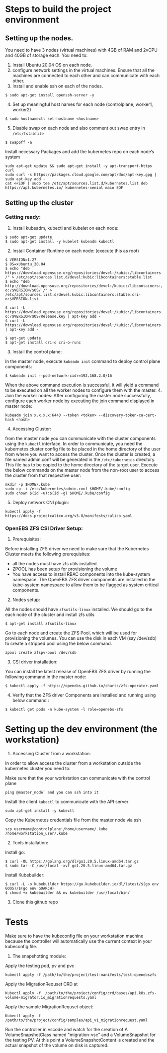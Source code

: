 # Steps to build the project environment

## Setting up the nodes.
You need to have 3 nodes (virtual machines) with 4GB of RAM and 2vCPU and 40GB of storage each.
You need to:
1. Install Ubuntu 20.04 OS on each node.
2. configure network settings in the virtual machines. Ensure that all the machines are connected to each other and can communicate with each other.
3. Install and enable ssh on each of the nodes.
```
$ sudo apt-get install openssh-server -y
```
4. Set up meaningful host names for each node (controlplane, worker1, worker2)
```
$ sudo hostnamectl set-hostname <hostname>
```
5. Disable swap on each node and also comment out swap entry in `/etc/fstabfile`
```
$ swapoff -a
```
Install necessary Packages and add the kubernetes repo on each node’s system
```
sudo apt-get update && sudo apt-get install -y apt-transport-https curl
sudo curl -s https://packages.cloud.google.com/apt/doc/apt-key.gpg | sudo apt-key add -
cat <<EOF | sudo tee /etc/apt/sources.list.d/kubernetes.list deb https://apt.kubernetes.io/ kubernetes-xenial main EOF
```

## Setting up the cluster

### Getting ready:

1. Install kubeadm, kubectl and kubelet on each node:
``` 
$ sudo apt-get update
$ sudo apt-get install -y kubelet kubeadm kubectl
```
2. Install Container Runtime on each node: (execute this as root)
```
$ VERSION=1.27
$ OS=xUbuntu_20.04
$ echo "deb https://download.opensuse.org/repositories/devel:/kubic:/libcontainers:/stable/$OS/ /" > /etc/apt/sources.list.d/devel:kubic:libcontainers:stable.list
$ echo "deb http://download.opensuse.org/repositories/devel:/kubic:/libcontainers:/stable:/cri-o:/$VERSION/$OS/ /" > /etc/apt/sources.list.d/devel:kubic:libcontainers:stable:cri-o:$VERSION.list

$ curl -L https://download.opensuse.org/repositories/devel:/kubic:/libcontainers:/stable:/cri-o:/$VERSION/$OS/Release.key | apt-key add -
$ curl -L https://download.opensuse.org/repositories/devel:/kubic:/libcontainers:/stable/$OS/Release.key | apt-key add -

$ apt-get update
$ apt-get install cri-o cri-o-runc
```
3. Install the control plane:
   
In the master node, execute `kubeadm init` command to deploy control plane components:
```
$ kubeadm init --pod-network-cidr=192.168.2.0/16
```
When the above command execution is successful, it will yield a command to be executed on all the worker nodes to configure them with the master.
4. Join the worker nodes:
After configuring the master node successfully, configure each worker node by executing the join command displayed in master node:
```
kubeadm join x.x.x.x:6443 --token <token> --discovery-token-ca-cert-hash <hash>
```

4. Accessing Cluster:
   
from the master node you can communicate with the cluster components using the `kubectl` interface. In order to communicate, you need the kubernetes cluster config file to be placed in the home directory of the user from where you want to access the cluster.
Once the cluster is created, a file named admin.conf will be generated in the `/etc/kubernetes` directory. This file has to be copied to the home directory of the target user.
Execute the below commands on the master node from the non-root user to access the cluster from that respective user:
```
mkdir -p $HOME/.kube
sudo cp -i /etc/kubernetes/admin.conf $HOME/.kube/config
sudo chown $(id -u):$(id -g) $HOME/.kube/config
```

5. Deploy network CNI plugin:
```
kubectl apply -f https://docs.projectcalico.org/v3.8/manifests/calico.yaml
```

### OpenEBS ZFS CSI Driver Setup:

1. Prerequisites:

Before installing ZFS driver we need to make sure that the Kubernetes Cluster meets the following prerequisites:

* all the nodes must have zfs utils installed
* ZPOOL has been setup for provisioning the volume
* You have access to install RBAC components into the kube-system namespace. The OpenEBS ZFS driver components are installed in the kube-system namespace to allow them to be flagged as system critical components.

2. Nodes setup:

All the nodes should have `zfsutils-linux` installed. We should go to the each node of the cluster and install zfs utils

```
$ apt-get install zfsutils-linux
````

Go to each node and create the ZFS Pool, which will be used for provisioning the volumes. You can use the disk in each VM (say /dev/sdb) to create a stripped pool using the below command.
```
zpool create zfspv-pool /dev/sdb
```
3. CSI driver installation:

You can install the latest release of OpenEBS ZFS driver by running the following command in the master node:

```
$ kubectl apply -f https://openebs.github.io/charts/zfs-operator.yaml
```

		
4. Verify that the ZFS driver Components are installed and running using below command :
		
```
$ kubectl get pods -n kube-system -l role=openebs-zfs
```

# Setting up the dev environment (the workstation)

1. Accessing Cluster from a workstation:
   
In order to allow access the cluster from a workstation outside the kubernetes cluster you need to:

Make sure that the your workstation can communicate with the control plane
```
ping @master_node` and you can ssh into it
```

Install the client `kubectl` to communicate with the API server
```
sudo apt-get install -y kubectl
```

Copy the Kubernetes credentials file from the master node via ssh
```
scp username@controlplane:/home/username/.kube /home/workstation_user/.kube
```

2. Tools installation:
   
Install go:
```
$ curl -OL https://golang.org/dl/go1.20.5.linux-amd64.tar.gz
$ sudo tar -C /usr/local -xvf go1.20.5.linux-amd64.tar.gz
```

Install Kubebuilder:
```
$ curl -L -o kubebuilder https://go.kubebuilder.io/dl/latest/$(go env GOOS)/$(go env GOARCH)
$ chmod +x kubebuilder && mv kubebuilder /usr/local/bin/
```

3. Clone this github repo

# Tests
Make sure to have the kubeconfig file on your workstation machine because the controller will automatically use the current context in your kubeconfig file.

1. The snapshotting module:

Apply the testing pod, pv and pvc
```
kubectl apply -f /path/to/the/project/test-manifests/test-openebszfs
```
Apply the MigrationRequset CRD at
```
Kubectl apply -f  /path/to/the/project/config/crd/bases/api.k8s.zfs-volume-migrator.io_migrationrequests.yaml
```
Apply the sample MigrationRequset object:
```
Kubectl apply -f /path/to/the/project/config/samples/api_v1_migrationrequest.yaml
```
Run the controller in vscode and watch for the creation of A VolumeSnapshotClass named "migration-vsc" and a VolumeSnapshot for the testing PV. At this point a VolumeSnapshotContent is created and the actual snapshot of the volume on disk is captured.
